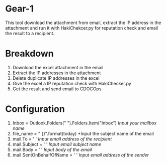 # Gear-1
This tool download the attachment from email, extract the IP address in the attachment and run it with HakiChekcer.py for reputation check and email the result to a recipient.

# Breakdown
1. Download the excel attachment in the email
2. Extract the IP addresses in the attachment
3. Delete duplicate IP addresses in the excel
4. Give the excel a IP reputation check with HakiChecker.py
5. Get the result and send email to CDOCOps

# Configuration
1. Inbox = Outlook.Folders(" ").Folders.Item("Inbox") *Input your mailbox name*
2. file_name = " {}".format(today) *Input the subject name of the email
3. mail.To = ' '  *Input email address of the recipient*
4. mail.Subject = ' ' *Input email subject name*
5. mail.Body = ' '  *Input body of the email*
6. mail.SentOnBehalfOfName = ' '  *Input email address of the sender*
